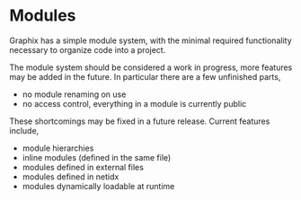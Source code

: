 # Modules

Graphix has a simple module system, with the minimal required functionality
necessary to organize code into a project.

The module system should be considered a work in progress, more features may be
added in the future. In particular there are a few unfinished parts,

- no module renaming on use
- no access control, everything in a module is currently public

These shortcomings may be fixed in a future release. Current features include,

- module hierarchies
- inline modules (defined in the same file)
- modules defined in external files
- modules defined in netidx
- modules dynamically loadable at runtime
